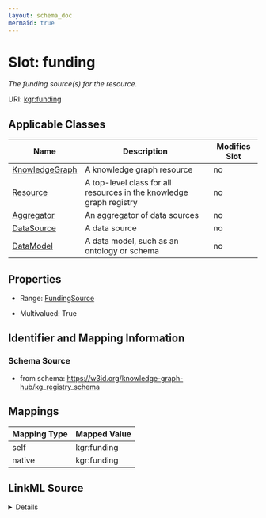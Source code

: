 ```yaml
---
layout: schema_doc
mermaid: true
---
```




# Slot: funding


_The funding source(s) for the resource._





URI: [kgr:funding](https://w3id.org/bridge2ai/data-sheets-schema/funding)



<!-- no inheritance hierarchy -->





## Applicable Classes

| Name | Description | Modifies Slot |
| --- | --- | --- |
| [KnowledgeGraph](KnowledgeGraph.html) | A knowledge graph resource |  no  |
| [Resource](Resource.html) | A top-level class for all resources in the knowledge graph registry |  no  |
| [Aggregator](Aggregator.html) | An aggregator of data sources |  no  |
| [DataSource](DataSource.html) | A data source |  no  |
| [DataModel](DataModel.html) | A data model, such as an ontology or schema |  no  |







## Properties

* Range: [FundingSource](FundingSource.html)

* Multivalued: True





## Identifier and Mapping Information







### Schema Source


* from schema: https://w3id.org/knowledge-graph-hub/kg_registry_schema




## Mappings

| Mapping Type | Mapped Value |
| ---  | ---  |
| self | kgr:funding |
| native | kgr:funding |




## LinkML Source

<details>
```yaml
name: funding
description: The funding source(s) for the resource.
from_schema: https://w3id.org/knowledge-graph-hub/kg_registry_schema
rank: 1000
alias: funding
owner: Resource
domain_of:
- Resource
range: FundingSource
multivalued: true

```
</details>
